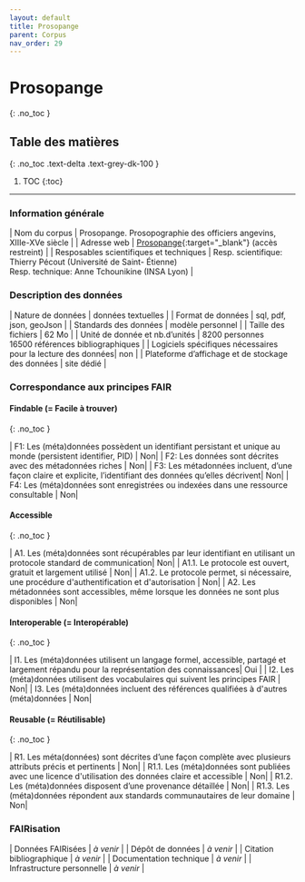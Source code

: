 ```yaml
---
layout: default
title: Prosopange
parent: Corpus
nav_order: 29
---
```


# Prosopange
{: .no_toc }

## Table des matières
{: .no_toc .text-delta .text-grey-dk-100 }

1. TOC
{:toc}

---

### Information générale

| <span class="corpus-table-header-left">Nom du corpus</span>                           | Prosopange. Prosopographie des officiers angevins, XIIIe-XVe siècle          |
| <span class="corpus-table-header-left">Adresse web</span>                             | [Prosopange](http://base.angevine-europe.huma-num.fr/prosopange){:target="_blank"} (accès restreint) |
| <span class="corpus-table-header-left">Resposables scientifiques et techniques</span> | Resp. scientifique: Thierry Pécout (Université de Saint- Étienne)<br/>Resp. technique: Anne Tchounikine (INSA Lyon) |

### Description des données

| <span class="corpus-table-header-left">Nature de données</span>                                            | données textuelles |
| <span class="corpus-table-header-left">Format de données</span>                                            | sql, pdf, json, geoJson  |
| <span class="corpus-table-header-left">Standards des données</span>                                        | modèle personnel |
| <span class="corpus-table-header-left">Taille des fichiers</span>                                          | 62 Mo          |
| <span class="corpus-table-header-left">Unité de donnée et nb.d’unités</span>                               | 8200 personnes <br/> 16500 références bibliographiques |
| <span class="corpus-table-header-left">Logiciels spécifiques nécessaires pour la lecture des données</span>| non           |
| <span class="corpus-table-header-left">Plateforme d’affichage et de stockage des données</span>            | site dédié           |

### Correspondance aux principes FAIR

#### Findable (= Facile à trouver)
{: .no_toc }

| F1: Les (méta)données possèdent un identifiant persistant et unique au monde (persistent identifier, PID)	 | <span class="overview-table-no">Non</span>|
| F2: Les données sont décrites avec des métadonnées riches													 | <span class="overview-table-no">Non</span>|
| F3: Les métadonnées incluent, d’une façon claire et explicite, l’identifiant des données qu’elles décrivent| <span class="overview-table-no">Non</span>|
| F4: Les (méta)données sont enregistrées ou indexées dans une ressource consultable						 | <span class="overview-table-no">Non</span>|

#### Accessible
{: .no_toc }

| A1. Les (méta)données sont récupérables par leur identifiant en utilisant un protocole standard de communication| <span class="overview-table-no">Non</span>|
| A1.1. Le protocole est ouvert, gratuit et largement utilisé													  | <span class="overview-table-no">Non</span>|
| A1.2. Le protocole permet, si nécessaire, une procédure d'authentification et d'autorisation					  | <span class="overview-table-no">Non</span>|
| A2. Les métadonnées sont accessibles, même lorsque les données ne sont plus disponibles						  | <span class="overview-table-no">Non</span>|

#### Interoperable (= Interopérable)
{: .no_toc }

| I1. Les (méta)données utilisent un langage formel, accessible, partagé et largement répandu pour la représentation des connaissances| <span class="overview-table-yes">Oui</span> |
| I2. Les (méta)données utilisent des vocabulaires qui suivent les principes FAIR 													  | <span class="overview-table-no">Non</span>|
| I3. Les (méta)données incluent des références qualifiées à d'autres (méta)données 												  | <span class="overview-table-no">Non</span>|

#### Reusable (= Réutilisable)
{: .no_toc }

| R1. Les méta(données) sont décrites d’une façon complète avec plusieurs attributs précis et pertinents	| <span class="overview-table-no">Non</span>|
| R1.1. Les (méta)données sont publiées avec une licence d'utilisation des données claire et accessible 	| <span class="overview-table-no">Non</span>|
| R1.2. Les (méta)données disposent d’une provenance détaillée												| <span class="overview-table-no">Non</span>|
| R1.3. Les (méta)données répondent aux standards communautaires de leur domaine							| <span class="overview-table-no">Non</span>|

### FAIRisation

| <span class="corpus-table-header-left">Données FAIRisées</span>        	 | _à venir_  |
| <span class="corpus-table-header-left">Dépôt de données</span>         	 | _à venir_  |
| <span class="corpus-table-header-left">Citation bibliographique</span>  	 | _à venir_  |
| <span class="corpus-table-header-left">Documentation technique</span>   	 | _à venir_  |
| <span class="corpus-table-header-left">Infrastructure personnelle</span>   | _à venir_  |
